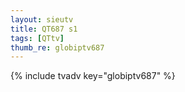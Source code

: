 ```yaml
--- 
layout: sieutv
title: QT687 s1
tags: [QTtv]
thumb_re: globiptv687
---
```

{% include tvadv key="globiptv687" %} 
